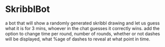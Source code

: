 # SkribblBot
a bot that will show a randomly generated skribbl drawing and let us guess what it is for 3 mins, whoever in the chat guesses it correctly wins. add the option to change time per round, number of rounds, whether or not dashes will be displayed, what %age of dashes to reveal at what point in time.
